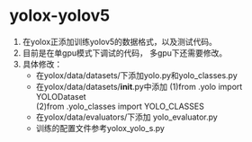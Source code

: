 # yolox-yolov5 
1. 在yolox正添加训练yolov5的数据格式，以及测试代码。
2. 目前是在单gpu模式下调试的代码， 多gpu下还需要修改。 
3. 具体修改： 
   +  在yolox/data/datasets/下添加yolo.py和yolo_classes.py 
   +  在yolox/data/datasets/__init__.py中添加 
       (1)from .yolo import YOLODataset  
       (2)from .yolo_classes import YOLO_CLASSES 
   +  在yolox/data/evaluators/下添加 yolo_evaluator.py 
   +  训练的配置文件参考yolox_yolo_s.py 
